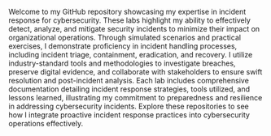 Welcome to my GitHub repository showcasing my expertise in incident response for cybersecurity. These labs highlight my ability to effectively detect, analyze, and mitigate security incidents to minimize their impact on organizational operations. Through simulated scenarios and practical exercises, I demonstrate proficiency in incident handling processes, including incident triage, containment, eradication, and recovery. I utilize industry-standard tools and methodologies to investigate breaches, preserve digital evidence, and collaborate with stakeholders to ensure swift resolution and post-incident analysis. Each lab includes comprehensive documentation detailing incident response strategies, tools utilized, and lessons learned, illustrating my commitment to preparedness and resilience in addressing cybersecurity incidents. Explore these repositories to see how I integrate proactive incident response practices into cybersecurity operations effectively.
